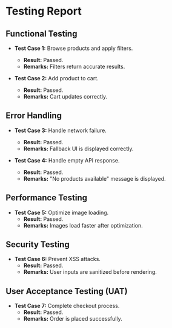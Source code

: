 # Testing Report

## Functional Testing
- **Test Case 1:** Browse products and apply filters.
  - **Result:** Passed.
  - **Remarks:** Filters return accurate results.

- **Test Case 2:** Add product to cart.
  - **Result:** Passed.
  - **Remarks:** Cart updates correctly.

## Error Handling
- **Test Case 3:** Handle network failure.
  - **Result:** Passed.
  - **Remarks:** Fallback UI is displayed correctly.

- **Test Case 4:** Handle empty API response.
  - **Result:** Passed.
  - **Remarks:** "No products available" message is displayed.

## Performance Testing
- **Test Case 5:** Optimize image loading.
  - **Result:** Passed.
  - **Remarks:** Images load faster after optimization.

## Security Testing
- **Test Case 6:** Prevent XSS attacks.
  - **Result:** Passed.
  - **Remarks:** User inputs are sanitized before rendering.

## User Acceptance Testing (UAT)
- **Test Case 7:** Complete checkout process.
  - **Result:** Passed.
  - **Remarks:** Order is placed successfully.